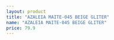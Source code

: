 ```yaml
---
layout: product
title: "AZALEIA MAITE-045 BEIGE GLITER"
name: "AZALEIA MAITE-045 BEIGE GLITER"
price: 79.9
---
```

